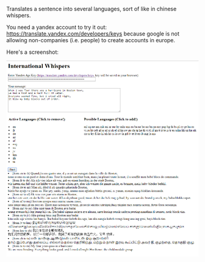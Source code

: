Translates a sentence into several languages, sort of like in chinese whispers.

You need a yandex account to try it out: https://translate.yandex.com/developers/keys
because google is not allowing non-companies (i.e. people) to create accounts in europe.

Here's a screenshot:

![screenshot](https://github.com/smu4242/international_whispers/blob/master/screenshot_chinese_whispers2.png)
